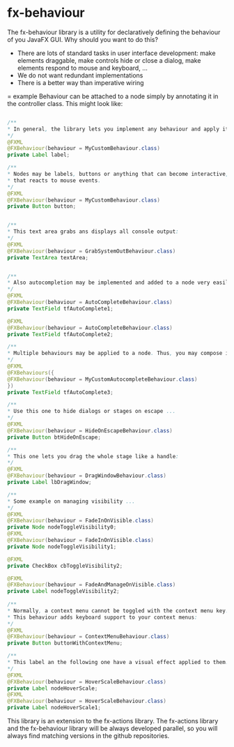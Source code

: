 fx-behaviour
============

The fx-behaviour library is a utility for declaratively defining the behaviour of you JavaFX GUI. Why should you want to do this?
+ There are lots of standard tasks in user interface development: make elements draggable, make controls hide or close a dialog, make elements respond to mouse and keyboard, ...
+ We do not want redundant implementations
+ There is a better way than imperative wiring

= example
Behaviour can be attached to a node simply by annotating it in the controller class. This might look like: 
```java

/**
* In general, the library lets you implement any behaviour and apply it to a node like this:
*/
@FXML
@FXBehaviour(behaviour = MyCustomBehaviour.class)
private Label label;

/**
* Nodes may be labels, buttons or anything that can become interactive, i.e.,
* that reacts to mouse events.
*/
@FXML
@FXBehaviour(behaviour = MyCustomBehaviour.class)
private Button button;


/**
* This text area grabs ans displays all console output: 
*/
@FXML
@FXBehaviour(behaviour = GrabSystemOutBehaviour.class)
private TextArea textArea;


/**
* Also autocompletion may be implemented and added to a node very easily:
*/
@FXML
@FXBehaviour(behaviour = AutoCompleteBehaviour.class)
private TextField tfAutoComplete1;

@FXML
@FXBehaviour(behaviour = AutoCompleteBehaviour.class)
private TextField tfAutoComplete2;

/**
* Multiple behaviours may be applied to a node. Thus, you may compose it's behaviour...
*/
@FXML
@FXBehaviours({
@FXBehaviour(behaviour = MyCustomAutocompleteBehaviour.class)
})
private TextField tfAutoComplete3;

/**
* Use this one to hide dialogs or stages on escape ...
*/
@FXML
@FXBehaviour(behaviour = HideOnEscapeBehaviour.class)
private Button btHideOnEscape;

/**
* This one lets you drag the whole stage like a handle:
*/
@FXML
@FXBehaviour(behaviour = DragWindowBehaviour.class)
private Label lbDragWindow;

/**
* Some example on managing visibility ...
*/
@FXML
@FXBehaviour(behaviour = FadeInOnVisible.class)
private Node nodeToggleVisibility0;
@FXML
@FXBehaviour(behaviour = FadeInOnVisible.class)
private Node nodeToggleVisibility1;

@FXML
private CheckBox cbToggleVisibility2;

@FXML
@FXBehaviour(behaviour = FadeAndManageOnVisible.class)
private Label nodeToggleVisibility2;
  
/**
* Normally, a context menu cannot be toggled with the context menu key. 
* This behaviour adds keyboard support to your context menus:
*/
@FXML
@FXBehaviour(behaviour = ContextMenuBehaviour.class)
private Button buttonWithContextMenu;

/**
* This label an the following one have a visual effect applied to them.
*/
@FXML
@FXBehaviour(behaviour = HoverScaleBehaviour.class)
private Label nodeHoverScale;
@FXML
@FXBehaviour(behaviour = HoverScaleBehaviour.class)
private Label nodeHoverScale1;
```

This library is an extension to the fx-actions library. The fx-actions library and the fx-behaviour library will be always developed parallel, so you will always find matching versions in the github repositories.
